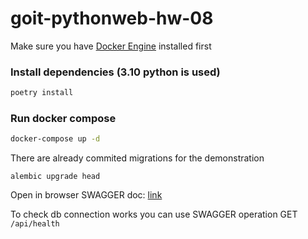# goit-pythonweb-hw-08

Make sure you have [Docker Engine](https://docs.docker.com/engine/install/) installed first

### Install dependencies (3.10 python is used)
```bash
poetry install
```

### Run docker compose

```bash
docker-compose up -d
```

There are already commited migrations for the demonstration

```shell
alembic upgrade head
```

Open in browser SWAGGER doc: [link](http://127.0.0.1:8000/docs)

To check db connection works you can use SWAGGER operation GET `/api/health`